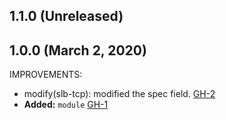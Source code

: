## 1.1.0 (Unreleased)
## 1.0.0 (March 2, 2020)

IMPROVEMENTS:

- modify(slb-tcp): modified the spec field. [GH-2](https://github.com/terraform-alicloud-modules/terraform-alicloud-slb-tcp/pull/2)
- **Added:** `module` [GH-1](https://github.com/terraform-alicloud-modules/terraform-alicloud-slb-tcp/pull/1)
